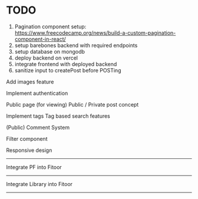# TODO

1. Pagination component setup: https://www.freecodecamp.org/news/build-a-custom-pagination-component-in-react/
2. setup barebones backend with required endpoints
3. setup database on mongodb
4. deploy backend on vercel
5. integrate frontend with deployed backend
6. sanitize input to createPost before POSTing

Add images feature

Implement authentication

Public page (for viewing)
Public / Private post concept

Implement tags
Tag based search features

(Public) Comment System

Filter component

Responsive design



---

Integrate PF into Fitoor

---

Integrate Library into Fitoor

---